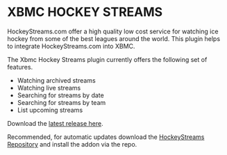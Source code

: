 XBMC HOCKEY STREAMS
===================

HockeyStreams.com offer a high quality low cost service for watching ice hockey from some of the best leagues around the world. This plugin helps to integrate HockeyStreams.com into XBMC.

The Xbmc Hockey Streams plugin currently offers the following set of features.

* Watching archived streams
* Watching live streams
* Searching for streams by date
* Searching for streams by team
* List upcoming streams

Download the [latest release here](https://github.com/fungus1487/xbmc-hockey-streams/raw/master/downloads/plugin.video.xbmc-hockey-streams-gotham-3.2.1.zip).

Recommended, for automatic updates download the [HockeyStreams Repository](https://github.com/fungus1487/xbmc-hockey-streams/raw/master/downloads/repository.xbmc-hockey-streams-0.0.1.zip) and install the addon via the repo.
